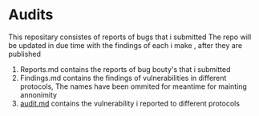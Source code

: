 # Audits

This repositary consistes of reports of bugs that i submitted
The repo will be updated in due time with the findings of each i make , after they are published


1. Reports.md contains the reports of bug bouty's that i submitted
2. Findings.md contains the findings of vulnerabilities in different protocols, The names have been ommited for meantime for mainting annonimity
3. [audit.md](https://github.com/Saptarshi1010/Audits/blob/main/audit.md) contains the vulnerability i reported to different protocols
